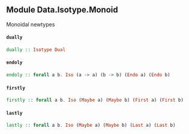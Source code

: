 ## Module Data.Isotype.Monoid

Monoidal newtypes

#### `dually`

``` purescript
dually :: Isotype Dual
```

#### `endoly`

``` purescript
endoly :: forall a b. Iso (a -> a) (b -> b) (Endo a) (Endo b)
```

#### `firstly`

``` purescript
firstly :: forall a b. Iso (Maybe a) (Maybe b) (First a) (First b)
```

#### `lastly`

``` purescript
lastly :: forall a b. Iso (Maybe a) (Maybe b) (Last a) (Last b)
```


